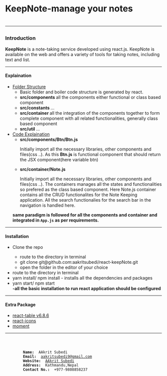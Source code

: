 <h1>KeepNote-manage your notes<h1>
<hr>
<h3>Introduction</h3>
<p>
    <b>KeepNote</b> is a note-taking service developed using react.js. KeepNote is available on the web and offers a variety of tools for taking notes, including text and list.
</p>
<hr>
<h4>Explaination</h4>
<ul>
    <li>
        <u>Folder Structure</u>
        <ul>
            <li>Basic folder and boiler code structure is generated by react.</li>
            <li><b>src/components </b> all the components either functional or class based component</li>
            <li><b>src/constants </b> ...</li>
            <li><b>src/container </b> all the integration of the components together to form complete component with all related functionalities, generally class based component</li>
            <li><b>src/util </b> ...</li>
        </ul>
    </li>
    <li>
        <u>Code Explaination</u>
        <ul>
            <li>
                <b>src/components/Btn/Btn.js </b>
                    <p>Initially import all the necessary libraries, other components and files(css ..). As this <b>Btn.js</b> is functional component that should return the JSX component(here variable btn)</p>
            </li>
            <li>
                <b>src/container/Note.js</b>
                    <p>Initially import all the necessary libraries, other components and files(css ..). The containers manages all the states and functionalities so prefered as the class based component. Here Note.js container contains all the CRUD functionalites for the Note Keeping application. All the search functionalies for the search bar in the navigation is handled here.</p>
            </li>
        </ul>
        <b>same paradigm is followed for all the components and container and integrated in <code>App.js</code> as per requirements. </b>
    </li>
</ul>
<hr>
<h4>Installation</h4>
<ul>
    <li>Clone the repo</li>
    <ul>
        <li>route to the directory in terminal</li>
        <li>git clone git@github.com:aakritsubedi/react-keepNote.git</li>
        <li>open the folder in the editor of your choice</li> 
    </ul>
    <li>route to the directory in terminal</li>
    <li>yarn install/ npm install - installs all the dependencies and packages</li>
    <li>yarn start/ npm start</li>
    <b>-all the basic installation to run react application should be configured</b>
</ul>
<hr>
<h4>Extra Package</h4>
<ul>
    <li><a href='https://www.npmjs.com/package/react-table/v/6.8.6' target='_blank'>react-table v6.8.6</a></li>
    <li><a href='https://www.npmjs.com/package/react-icons' target='_blank'>react-icons</a></li>
    <li><a href='https://www.npmjs.com/package/react-moment' target='_blank'>moment</a></li>
</ul>
<hr>
<code>
    <pre>
        <b>Name: </b> AAkrit Subedi
        <b>Email: </b> <a href='mailto:aakritsubedi9@gmail.com'>aakritsubedi9@gmail.com</a>
        <b>Website: </b> <a href='http://aakritsubedi.com.np/' target='_blank'>AAkrit Subedi</a>
        <b>Address: </b> Kathmandu,Nepal
        <b>Contact No.: </b> +977-9808858237
    </pre>
<code>